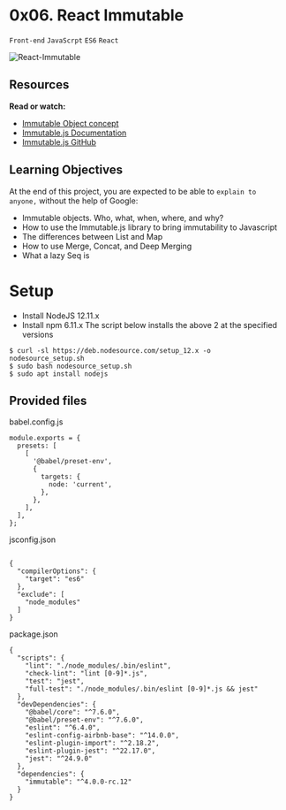 # 0x06. React Immutable

`Front-end` `JavaScrpt` `ES6` `React`

![React-Immutable](https://s3.amazonaws.com/alx-intranet.hbtn.io/uploads/medias/2019/12/f3ca19e8b16c650e59d8.png?X-Amz-Algorithm=AWS4-HMAC-SHA256&X-Amz-Credential=AKIARDDGGGOUSBVO6H7D%2F20220805%2Fus-east-1%2Fs3%2Faws4_request&X-Amz-Date=20220805T140901Z&X-Amz-Expires=86400&X-Amz-SignedHeaders=host&X-Amz-Signature=a0ae887514dd93a81a1be0f2b3945b97ea075a3aeaf76a565f98fd5b8a625e3e)

## Resources

**Read or watch:**
* [Immutable Object concept](https://en.wikipedia.org/wiki/Immutable_object)
* [Immutable.js Documentation](https://immutable-js.com/docs/v4.1.0)
* [Immutable.js GitHub](https://github.com/immutable-js/immutable-js)

## Learning Objectives
At the end of this project, you are expected to be able to `explain to anyone,` without the help of Google:

* Immutable objects. Who, what, when, where, and why?
* How to use the Immutable.js library to bring immutability to Javascript
* The differences between List and Map
* How to use Merge, Concat, and Deep Merging
* What a lazy Seq is

# Setup

* Install NodeJS 12.11.x
* Install npm 6.11.x
The script below installs the above 2 at the specified versions
```
$ curl -sl https://deb.nodesource.com/setup_12.x -o nodesource_setup.sh
$ sudo bash nodesource_setup.sh
$ sudo apt install nodejs
```
## Provided files
babel.config.js
```
module.exports = {
  presets: [
    [
      '@babel/preset-env',
      {
        targets: {
          node: 'current',
        },
      },
    ],
  ],
};
```
jsconfig.json
```

{
  "compilerOptions": {
    "target": "es6"
  },
  "exclude": [
    "node_modules"
  ]
}
```
package.json
```
{
  "scripts": {
    "lint": "./node_modules/.bin/eslint",
    "check-lint": "lint [0-9]*.js",
    "test": "jest",
    "full-test": "./node_modules/.bin/eslint [0-9]*.js && jest"
  },
  "devDependencies": {
    "@babel/core": "^7.6.0",
    "@babel/preset-env": "^7.6.0",
    "eslint": "^6.4.0",
    "eslint-config-airbnb-base": "^14.0.0",
    "eslint-plugin-import": "^2.18.2",
    "eslint-plugin-jest": "^22.17.0",
    "jest": "^24.9.0"
  },
  "dependencies": {
    "immutable": "^4.0.0-rc.12"
  }
}
```
